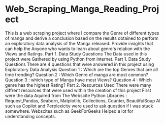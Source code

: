 # Web_Scraping_Manga_Reading_Project
This is a web scraping project where I compare the Genre of different types of manga and derive a conclusion based on the results obtained to perform an exploratory data analysis of the Manga released.  Provide insights that can help the Anyone who wants to learn about genre's relation with the Views and Ratings.
Part 1.  Data Study Questions
The Data used in this project were Gathered by using Python from internet.
Part 1.  Data Study Questions
    There are 4 questions that were answered in this project using Exploratory Data Analysis 
        Question 1 : Which are the top Genres that are all time trending?
        Question 2 : Which Genre of manga are most common?
        Question 3 : which type of Manga have most Views?
        Question 4 : Which genre has the highest Rating? 
Part 2.  Resources Used
    There were many diffrent resources that were used within the creation of this project
        First were the data Aquired from The Webscite
        Python Libraries : Request,Pandas, Seaborn, Matplotlib, Collections, Counter, BeautifulSoup
        AI such as Copilot and Perplexicity were used to ask question if I was stuck somewhere.
        Webscites such as GeekForGeeks Helped a lot for understanding concepts.
